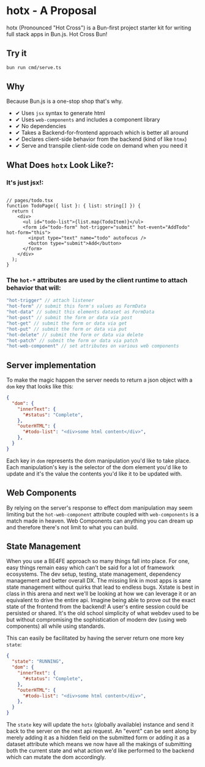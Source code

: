 # hotx - A Proposal
hotx (Pronounced "Hot Cross") is a Bun-first project starter kit for writing full stack apps in Bun.js. Hot Cross Bun!

## Try it
```bash
bun run cmd/serve.ts
```

## Why
Because Bun.js is a one-stop shop that's why.

- ✔ Uses `jsx` syntax to generate html
- ✔ Uses `web-components` and includes a component library
- ✔ No dependencies
- ✔ Takes a Backend-for-frontend approach which is better all around
- ✔ Declares client-side behavior from the backend (kind of like `htmx`)
- ✔ Serve and transpile client-side code on demand when you need it

## What Does `hotx` Look Like?:

### It's just jsx!:
```tsx

// pages/todo.tsx
function TodoPage({ list }: { list: string[] }) {
  return (
    <div>
      <ul id="todo-list">{list.map(TodoItem)}</ul>
      <form id="todo-form" hot-trigger="submit" hot-event="AddTodo" hot-form="this">
        <input type="text" name="todo" autofocus />
        <button type="submit">Add</button>
      </form>
    </div>
  );
}
```


### The `hot-*` attributes are used by the client runtime to attach behavior that will:
```js
"hot-trigger" // attach listener
"hot-form" // submit this form's values as FormData
"hot-data" // submit this elements dataset as FormData
"hot-post" // submit the form or data via post
"hot-get" // submit the form or data via get
"hot-put" // submit the form or data via put
"hot-delete" // submit the form or data via delete
"hot-patch" // submit the form or data via patch
"hot-web-component" // set attributes on various web components
```

## Server implementation

To make the magic happen the server needs to return a json object with a `dom` key that looks like this:

```json
{
  "dom": {
    "innerText": {
      "#status": "Complete",
    },
    "outerHTML": {
      "#todo-list": "<div>some html content</div>",
    },
  }
}
```

Each key in `dom` represents the dom manipulation you'd like to take place. Each manipulation's key is the selector of the dom element you'd like to update and it's the value the contents you'd like it to be updated with.

## Web Components
By relying on the server's response to effect dom manipulation may seem limiting but the `hot-web-component` attribute coupled with `web-components` is a match made in heaven. Web Components can anything you can dream up and therefore there's not limit to what you can build.

## State Management
When you use a BE4FE approach so many things fall into place. For one, easy things remain easy which can't be said for a lot of framework ecosystems. The dev setup, testing, state management, dependency management and better overall DX. The missing link in most apps is sane state management without quirks that lead to endless bugs.  Xstate is best in class in this arena and next we'll be looking at how we can leverage it or an equivalent to drive the entire api. Imagine being able to prove out the exact state of the frontend from the backend! A user's entire session could be persisted or shared. It's the old school simplicity of what webdev used to be but without compromising the sophistication of modern dev (using web components) all while using standards.

This can easily be facilitated by having the server return one more key `state`:

```json
{
  "state": "RUNNING",
  "dom": {
    "innerText": {
      "#status": "Complete",
    },
    "outerHTML": {
      "#todo-list": "<div>some html content</div>",
    },
  }
}
```

The `state` key will update the `hotx` (globally available) instance and send it back to the server on the next api request. An "event" can be sent along by merely adding it as a hidden field on the submitted form or adding it as a dataset attribute which means we now have all the makings of submitting both the current state and what action we'd like performed to the backend which can mutate the dom accordingly. 